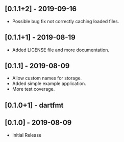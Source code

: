 ## [0.1.1+2] - 2019-09-16

* Possible bug fix not correctly caching loaded files.

## [0.1.1+1] - 2019-08-19

* Added LICENSE file and more documentation.

## [0.1.1] - 2019-08-09

* Allow custom names for storage.
* Added simple example application.
* More test coverage.

## [0.1.0+1] - dartfmt

## [0.1.0] - 2019-08-09

* Initial Release
